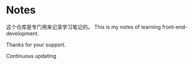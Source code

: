 # Notes
这个仓库是专门用来记录学习笔记的。
This is my notes of learning front-end-development.

Thanks for your support.

Continuous updating
